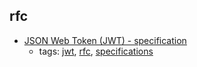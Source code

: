 rfc 
---
* [JSON Web Token (JWT) - specification](https://tools.ietf.org/html/rfc7519)
    * tags: [jwt](../tags/jwt.md), [rfc](../tags/rfc.md), [specifications](../tags/specifications.md)
